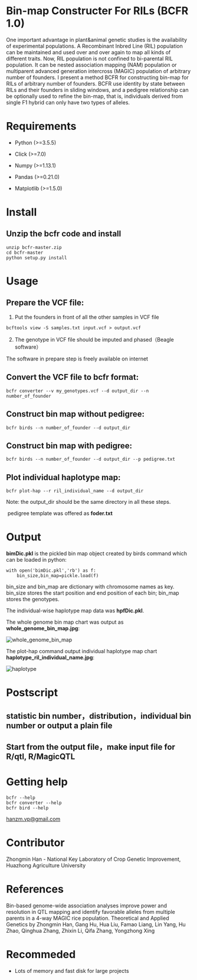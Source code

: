 # Bin-map Constructer For RILs (BCFR 1.0)

One important advantage in plant&animal genetic studies is the availability of experimental populations.  A Recombinant Inbred Line (RIL) population can be maintained and used over and over again to map all kinds of different traits. Now,  RIL population is not confined to bi-parental RIL population. It can be nested association mapping (NAM) population or multiparent advanced generation intercross (MAGIC) population of arbitrary number of founders. I present  a method BCFR for constructing bin-map for RILs of arbitrary number of founders.  BCFR use identity by state between RILs and their founders in  sliding windows,  and a pedigree relationship can be optionally used to refine the bin-map, that is, individuals derived from single F1 hybrid can only have two types of alleles. 

# Requirements

* Python (>=3.5.5)

* Click (>=7.0)

* Numpy (>=1.13.1)

* Pandas (>=0.21.0)

* Matplotlib (>=1.5.0)

# Install

## Unzip the bcfr code and install

```
unzip bcfr-master.zip
cd bcfr-master
python setup.py install
```

# Usage

## Prepare the VCF file:
1) Put the founders in front of all the other samples in VCF file 
```
bcftools view -S samples.txt input.vcf > output.vcf
```
2) The genotype in VCF file should be imputed and phased（Beagle software）

The software in prepare step is freely available on internet 
## Convert the VCF file to bcfr format:

```
bcfr converter --v my_genotypes.vcf --d output_dir --n number_of_founder 
```

## Construct bin map without pedigree:

```
bcfr birds --n number_of_founder --d output_dir
```

## Construct bin map with pedigree:

```
bcfr birds --n number_of_founder --d output_dir --p pedigree.txt
```

## Plot individual haplotype map:

```
bcfr plot-hap --r ril_individual_name --d output_dir
```

Note: the output_dir should be the same directory in all these steps.

​          pedigree template was offered as  **foder.txt**

# Output

**bimDic.pkl** is the pickled bin map object created by birds command which can be loaded in python:

```
with open('bimDic.pkl','rb') as f:
	bin_size,bin_map=pickle.load(f)
```

bin_size and bin_map are dictionary with chromosome names as key.  bin_size stores the start position and end position of each bin; bin_map stores the genotypes.

The individual-wise haplotype map data was **hpfDic.pkl**.

The whole genome bin map chart was output as **whole_genome_bin_map.jpg**:

![whole_genome_bin_map](https://raw.githubusercontent.com/yxrose/bcfr/master/screenshots/whole_genome_bin_map.png)

The plot-hap command  output individual haplotype map chart **haplotype_ril_individual_name.jpg**:

![haplotype](https://raw.githubusercontent.com/yxrose/bcfr/master/screenshots/haplotype.png)

# Postscript
## statistic bin number，distribution，individual bin number or output a plain file
## Start from the output file，make input file for R/qtl, R/MagicQTL

# Getting help
```
bcfr --help
bcfr converter --help
bcfr bird --help
```
hanzm.vp@gmail.com
# Contributor

Zhongmin Han - National Key Laboratory of Crop Genetic Improvement, Huazhong Agriculture University

# References

Bin-based genome-wide association analyses improve power and resolution in QTL mapping and identify favorable alleles from multiple parents in a 4-way MAGIC rice population. Theoretical and Applied Genetics by Zhongmin Han, Gang Hu, Hua Liu, Famao Liang, Lin Yang, Hu Zhao, Qinghua Zhang, Zhixin Li, Qifa Zhang, Yongzhong Xing

# Recommeded

* Lots of memory and fast disk for large projects



